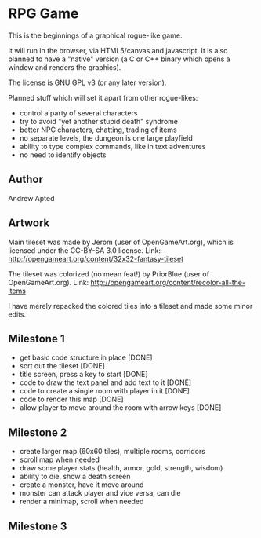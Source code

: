 
RPG Game
========

This is the beginnings of a graphical rogue-like game.

It will run in the browser, via HTML5/canvas and javascript.
It is also planned to have a "native" version (a C or C++ binary which
opens a window and renders the graphics).

The license is GNU GPL v3 (or any later version).

Planned stuff which will set it apart from other rogue-likes:

*  control a party of several characters
*  try to avoid "yet another stupid death" syndrome
*  better NPC characters, chatting, trading of items
*  no separate levels, the dungeon is one large playfield
*  ability to type complex commands, like in text adventures
*  no need to identify objects


Author
------

Andrew Apted


Artwork
-------

Main tileset was made by Jerom (user of OpenGameArt.org), which is licensed
under the CC-BY-SA 3.0 license.
Link: http://opengameart.org/content/32x32-fantasy-tileset

The tileset was colorized (no mean feat!) by PriorBlue (user of OpenGameArt.org).
Link: http://opengameart.org/content/recolor-all-the-items

I have merely repacked the colored tiles into a tileset and made some
minor edits.


Milestone 1
-----------

*  get basic code structure in place [DONE]
*  sort out the tileset [DONE]
*  title screen, press a key to start [DONE]
*  code to draw the text panel and add text to it [DONE]
*  code to create a single room with player in it [DONE]
*  code to render this map [DONE]
*  allow player to move around the room with arrow keys [DONE]


Milestone 2
-----------

*  create larger map (60x60 tiles), multiple rooms, corridors
*  scroll map when needed
*  draw some player stats (health, armor, gold, strength, wisdom)
*  ability to die, show a death screen
*  create a monster, have it move around
*  monster can attack player and vice versa, can die
*  render a minimap, scroll when needed


Milestone 3
-----------


